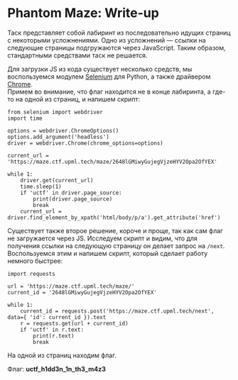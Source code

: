 # Phantom Maze: Write-up

Таск представляет собой лабиринт из последовательно идущих страниц с некоторыми усложнениями. 
Одно из усложнений — ссылки на следующие страницы подгружаются через JavaScript. 
Таким образом, стандартными средствами таск не решается.

Для загрузки JS из кода существует несколько средств, мы воспользуемся модулем [Selenium](https://github.com/SeleniumHQ/selenium/tree/master/py) 
для Python, а также драйвером [Chrome](https://sites.google.com/a/chromium.org/chromedriver/downloads).  
Примем во внимание, что флаг находится не в конце лабиринта, а где-то на одной из страниц, и напишем
скрипт:
```
from selenium import webdriver
import time

options = webdriver.ChromeOptions()
options.add_argument('headless')
driver = webdriver.Chrome(chrome_options=options)

current_url = 'https://maze.ctf.upml.tech/maze/2648lGMiwyGujegVjzeHYV2Opa2OfYEX'

while 1:
    driver.get(current_url)
    time.sleep(1)
    if 'uctf' in driver.page_source:
        print(driver.page_source)
        break
    current_url = driver.find_element_by_xpath('html/body/p/a').get_attribute('href')
``` 

Существует также второе решение, короче и проще, так как сам флаг не загружается через JS. Исследуем скрипт и
видим, что для получения ссылки на следующую страницу он делает запрос на `/next`. Воспользуемся этим и
напишем скрипт, который сделает работу немного быстрее:
```
import requests

url = 'https://maze.ctf.upml.tech/maze/'
current_id = '2648lGMiwyGujegVjzeHYV2Opa2OfYEX'

while 1:
    current_id = requests.post('https://maze.ctf.upml.tech/next', data={ 'id': current_id }).text
    r = requests.get(url + current_id)
    if 'uctf' in r.text:
        print(r.text)
        break
```
На одной из страниц находим флаг.

Флаг: **uctf_h1dd3n_1n_th3_m4z3**